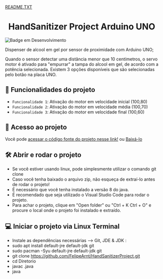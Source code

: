 [README.TXT](https://github.com/FelipeArnt/HandSanitizerProject/README.md)
<h1 align="center"> HandSanitizer Project Arduino UNO</h1>

![Badge em Desenvolvimento](http://img.shields.io/static/v1?label=STATUS&message=EM%20DESENVOLVIMENTO&color=GREEN&style=for-the-badge)


Dispenser de alcool em gel por sensor de proximidade com Arduino UNO;

Quando o sensor detectar uma distância menor que 10 centímetros, o servo motor é ativado para "empurrar" a tampa do alcool em gel, de acordo com a potência selecionada. Existem 3 opções disponíveis que são selecionadas pelo botão na placa UNO.

## :hammer: Funcionalidades do projeto

- `Funcionalidade 1`: Ativação do motor em velocidade inicial (100,80)
- `Funcionalidade 2`: Ativação do motor em velocidade média   (100,70)
- `Funcionalidade 3`: Ativação do motor em velocidade final   (100,60)

## 📁 Acesso ao projeto

Você pode [acessar o código fonte do projeto nesse link!](https://github.com/FelipeArnt/HandSanitizerProject.git) ou [Baixá-lo](https://github.com/FelipeArnt/HandSanitizerProject/archive/refs/heads/main.zip)


## 🛠️ Abrir e rodar o projeto
- Se você estiver usando linux, pode simplesmente utilizar o comando git clone 
- Caso você tenha baixado o arquivo zip, não esqueça de extraí-lo antes de rodar o projeto!
- É necessário que você tenha instalado a versão 8 do java.
- É recomendado que seja utilizado o Visual Studio Code para rodar o projeto.
- Para achar o projeto, clique em  "Open folder" ou "Ctrl + K Ctrl + O" e procure o local onde o projeto foi instalado e extraído.


##  💻 Iniciar o projeto via Linux Terminal
- Instale as dependências necessárias --> Git, JDE & JDK :
- sudo apt install default-jre default-jdk git
- sudo pacman -Syu default-jre default-jdk git
- git clone https://github.com/FelipeArnt/HandSanitizerProject.git
- cd Diretorio
- javac .java
- java 

